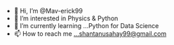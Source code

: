 - 👋 Hi, I’m @Mav-erick99
- 👀 I’m interested in Physics & Python
- 🌱 I’m currently learning ...Python for Data Science
- 📫 How to reach me ...shantanusahay99@gmail.com

<!---
Mav-erick99/Mav-erick99 is a ✨ special ✨ repository because its `README.md` (this file) appears on your GitHub profile.
You can click the Preview link to take a look at your changes.
--->
